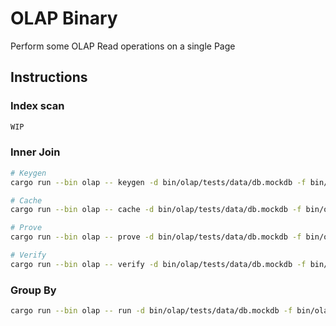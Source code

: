 # OLAP Binary

Perform some OLAP Read operations on a single Page

## Instructions

### Index scan

```bash
WIP
```

### Inner Join

```bash
# Keygen
cargo run --bin olap -- keygen -d bin/olap/tests/data/db.mockdb -f bin/olap/tests/data/innerjoin_0x11_0x12.afo

# Cache
cargo run --bin olap -- cache -d bin/olap/tests/data/db.mockdb -f bin/olap/tests/data/innerjoin_0x11_0x12.afo

# Prove
cargo run --bin olap -- prove -d bin/olap/tests/data/db.mockdb -f bin/olap/tests/data/innerjoin_0x11_0x12.afo

# Verify
cargo run --bin olap -- verify -d bin/olap/tests/data/db.mockdb -f bin/olap/tests/data/innerjoin_0x11_0x12.afo

```

### Group By

```bash
cargo run --bin olap -- run -d bin/olap/tests/data/db.mockdb -f bin/olap/tests/data/groupby_0x11.afo
```
